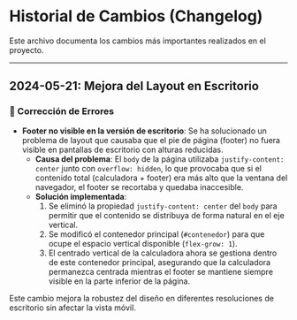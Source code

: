 # Historial de Cambios (Changelog)

Este archivo documenta los cambios más importantes realizados en el proyecto.

---

## 2024-05-21: Mejora del Layout en Escritorio

### 🐛 Corrección de Errores

*   **Footer no visible en la versión de escritorio**: Se ha solucionado un problema de layout que causaba que el pie de página (footer) no fuera visible en pantallas de escritorio con alturas reducidas.
    *   **Causa del problema**: El `body` de la página utilizaba `justify-content: center` junto con `overflow: hidden`, lo que provocaba que si el contenido total (calculadora + footer) era más alto que la ventana del navegador, el footer se recortaba y quedaba inaccesible.
    *   **Solución implementada**:
        1.  Se eliminó la propiedad `justify-content: center` del `body` para permitir que el contenido se distribuya de forma natural en el eje vertical.
        2.  Se modificó el contenedor principal (`#contenedor`) para que ocupe el espacio vertical disponible (`flex-grow: 1`).
        3.  El centrado vertical de la calculadora ahora se gestiona dentro de este contenedor principal, asegurando que la calculadora permanezca centrada mientras el footer se mantiene siempre visible en la parte inferior de la página.

Este cambio mejora la robustez del diseño en diferentes resoluciones de escritorio sin afectar la vista móvil.